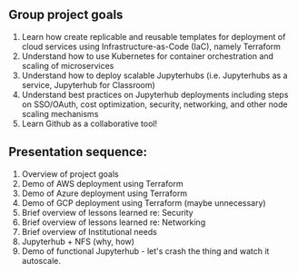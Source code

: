 <h2>Group project goals</h2>

1. Learn how create replicable and reusable templates for deployment of cloud services using Infrastructure-as-Code (IaC), namely Terraform
2. Understand how to use Kubernetes for container orchestration and scaling of microservices
3. Understand how to deploy scalable Jupyterhubs (i.e. Jupyterhubs as a service, Jupyterhub for Classroom)
4. Understand best practices on Jupyterhub deployments including steps on SSO/OAuth, cost optimization, security, networking, and other node scaling mechanisms
5. Learn Github as a collaborative tool!

<h2>Presentation sequence:</h2>

1. Overview of project goals
2. Demo of AWS deployment using Terraform 
3. Demo of Azure deployment using Terraform
4. Demo of GCP deployment using Terraform (maybe unnecessary)
5. Brief overview of lessons learned re: Security
6. Brief overview of lessons learned re: Networking
7. Brief overview of Institutional needs
8. Jupyterhub + NFS (why, how)
9. Demo of functional Jupyterhub - let's crash the thing and watch it autoscale.
